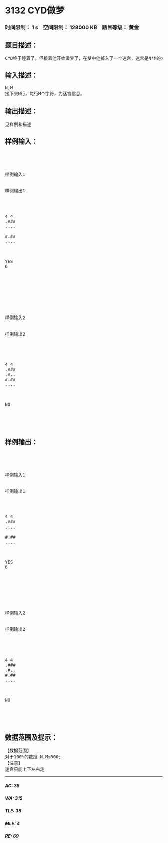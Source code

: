 # 3132 CYD做梦   
### 时间限制： 1 s&nbsp;&nbsp;&nbsp;&nbsp;空间限制： 128000 KB&nbsp;&nbsp;&nbsp;&nbsp;题目等级： 黄金  
## 题目描述：  

<pre>
CYD终于睡着了，但接着他开始做梦了，在梦中他掉入了一个迷宫，迷宫是N*M的方阵(为简化问题，‘#’代表不可通行的墙，‘.’代表可通行的路)，已知CYD初始在左上角，终点在右上角。问CYD是否能走出迷宫，能走出则输出YES和最少步数,不能则输出NO。
</pre>
  
  
## 输入描述：  

<pre>
N,M
接下来N行，每行M个字符，为迷宫信息。
</pre>
  
  
## 输出描述：  

<pre>
见样例和描述
</pre>
  
  
## 样例输入：  

<pre>




样例输入1


样例输出1




4 4
.###
....

#.##
....



YES
6




 




样例输入2


样例输出2





4 4
.###
.#..
#.##
....



NO




</pre>
  
  
## 样例输出：  

<pre>




样例输入1


样例输出1




4 4
.###
....

#.##
....



YES
6








样例输入2


样例输出2





4 4
.###
.#..
#.##
....



NO




</pre>
  
  
## 数据范围及提示：  

<pre>
【数据范围】
对于100%的数据 N,M≤500;
【注意】
迷宫只能上下左右走
</pre>
  
  
***  

##### AC: 38  
##### WA: 315  
##### TLE: 38  
##### MLE: 4  
##### RE: 69  
